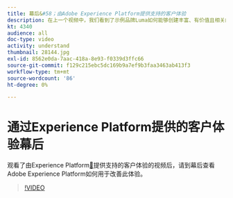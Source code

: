 ```yaml
---
title: 幕后&#58；由Adobe Experience Platform提供支持的客户体验
description: 在上一个视频中，我们看到了示例品牌Luma如何能够创建丰富、有价值且相关的客户体验。 本视频说明如何使用Adobe Experience Platform完成此历程。
kt: 4340
audience: all
doc-type: video
activity: understand
thumbnail: 28144.jpg
exl-id: 8562e0da-7aac-418a-8e93-f0339d3ffc66
source-git-commit: f129c215ebc5dc169b9a7ef9b3faa3463ab413f3
workflow-type: tm+mt
source-wordcount: '86'
ht-degree: 0%

---
```


# 通过Experience Platform提供的客户体验幕后

观看了由Experience Platform[&#128279;](customer-experience.md)提供支持的客户体验的视频后，请到幕后查看Adobe Experience Platform如何用于改善此体验。

>[!VIDEO](https://video.tv.adobe.com/v/35531?quality=12&learn=on&captions=chi_hans)
